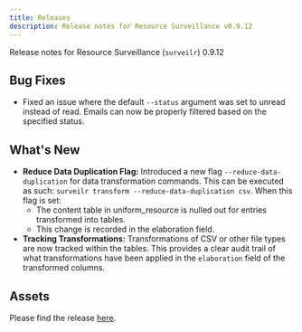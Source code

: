 ```yaml
---
title: Releases
description: Release notes for Resource Surveillance v0.9.12
---
```


Release notes for Resource Surveillance (`surveilr`) 0.9.12

## Bug Fixes

- Fixed an issue where the default `--status` argument was set to unread instead
  of read. Emails can now be properly filtered based on the specified status.

## What's New

- **Reduce Data Duplication Flag:** Introduced a new flag
  `--reduce-data-duplication` for data transformation commands. This can be
  executed as such: `surveilr transform --reduce-data-duplication csv`. When
  this flag is set:
  - The content table in uniform_resource is nulled out for entries transformed
    into tables.
  - This change is recorded in the elaboration field.
- **Tracking Transformations:** Transformations of CSV or other file types are
  now tracked within the tables. This provides a clear audit trail of what
  transformations have been applied in the `elaboration` field of the
  transformed columns.

## Assets

Please find the release
[here](https://github.com/opsfolio/releases.opsfolio.com/releases/tag/0.9.12).

